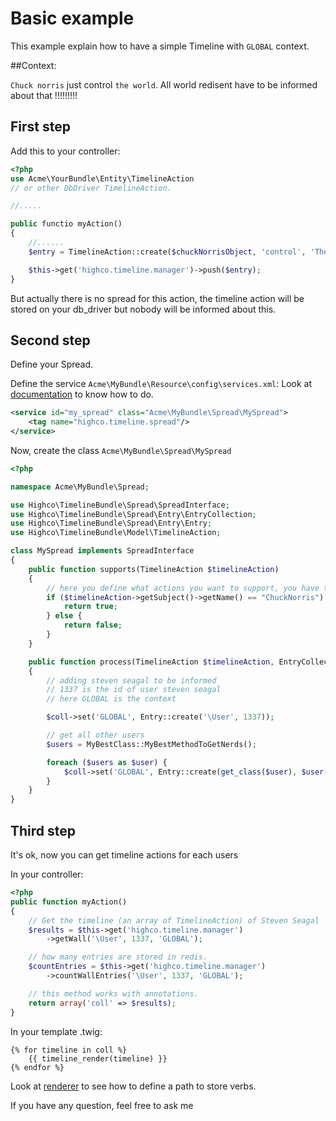 # Basic example

This example explain how to have a simple Timeline with `GLOBAL` context.

##Context:

`Chuck norris` just control `the world`. All world redisent have to be informed about that !!!!!!!!!


## First step

Add this to your controller:

```php
<?php
use Acme\YourBundle\Entity\TimelineAction
// or other DbDriver TimelineAction.

//.....

public functio myAction()
{
    //......
    $entry = TimelineAction::create($chuckNorrisObject, 'control', 'The world');

    $this->get('highco.timeline.manager')->push($entry);
}
```

But actually there is no spread for this action, the timeline action will be stored on your db_driver but nobody will be informed about this.

## Second step

Define your Spread.

Define the service `Acme\MyBundle\Resource\config\services.xml`:
Look at [documentation](http://symfony.com/doc/current/book/service_container.html) to know how to do.

```xml
<service id="my_spread" class="Acme\MyBundle\Spread\MySpread">
    <tag name="highco.timeline.spread"/>
</service>
```

Now, create the class `Acme\MyBundle\Spread\MySpread`

```php
<?php

namespace Acme\MyBundle\Spread;

use Highco\TimelineBundle\Spread\SpreadInterface;
use Highco\TimelineBundle\Spread\Entry\EntryCollection;
use Highco\TimelineBundle\Spread\Entry\Entry;
use Highco\TimelineBundle\Model\TimelineAction;

class MySpread implements SpreadInterface
{
    public function supports(TimelineAction $timelineAction)
    {
        // here you define what actions you want to support, you have to return a boolean.
        if ($timelineAction->getSubject()->getName() == "ChuckNorris") {
            return true;
        } else {
            return false;
        }
    }

    public function process(TimelineAction $timelineAction, EntryCollection $coll)
    {
        // adding steven seagal to be informed
        // 1337 is the id of user steven seagal
        // here GLOBAL is the context

        $coll->set('GLOBAL', Entry::create('\User', 1337));

        // get all other users
        $users = MyBestClass::MyBestMethodToGetNerds();

        foreach ($users as $user) {
            $coll->set('GLOBAL', Entry::create(get_class($user), $user->getId()));
        }
    }
}
```

## Third step

It's ok, now you can get timeline actions for each users

In your controller:

```php
<?php
public function myAction()
{
    // Get the timeline (an array of TimelineAction) of Steven Seagal
    $results = $this->get('highco.timeline.manager')
        ->getWall('\User', 1337, 'GLOBAL');

    // how many entries are stored in redis.
    $countEntries = $this->get('highco.timeline.manager')
        ->countWallEntries('\User', 1337, 'GLOBAL');

    // this method works with annotations.
    return array('coll' => $results);
}

```

In your template .twig:

```twig
{% for timeline in coll %}
    {{ timeline_render(timeline) }}
{% endfor %}
```

Look at [renderer](https://github.com/stephpy/TimelineBundle/blob/master/Resources/doc/renderer.markdown) to see how to define a path to store verbs.

If you have any question, feel free to ask me
